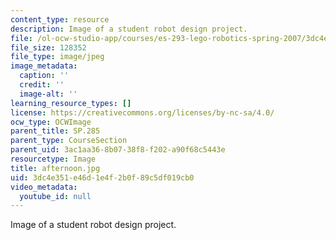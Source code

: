 ```yaml
---
content_type: resource
description: Image of a student robot design project.
file: /ol-ocw-studio-app/courses/es-293-lego-robotics-spring-2007/3dc4e351e46d1e4f2b0f89c5df019cb0_afternoon.jpg
file_size: 128352
file_type: image/jpeg
image_metadata:
  caption: ''
  credit: ''
  image-alt: ''
learning_resource_types: []
license: https://creativecommons.org/licenses/by-nc-sa/4.0/
ocw_type: OCWImage
parent_title: SP.285
parent_type: CourseSection
parent_uid: 3ac1aa36-8b07-38f8-f202-a90f68c5443e
resourcetype: Image
title: afternoon.jpg
uid: 3dc4e351-e46d-1e4f-2b0f-89c5df019cb0
video_metadata:
  youtube_id: null
---
```

Image of a student robot design project.